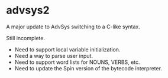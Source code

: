 # advsys2
A major update to AdvSys switching to a C-like syntax.

Still incomplete.

- Need to support local variable initialization.
- Need a way to parse user input.
- Need to support word lists for NOUNS, VERBS, etc.
- Need to update the Spin version of the bytecode interpreter.
